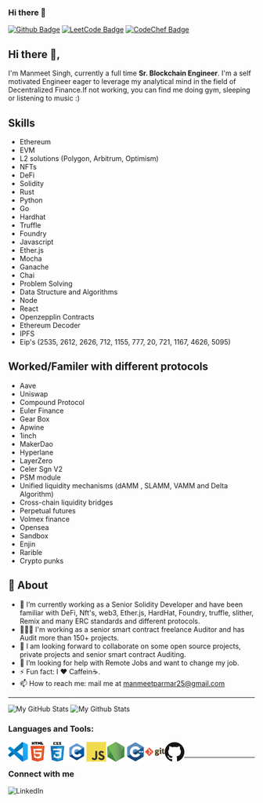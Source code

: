 ### Hi there 👋


<!--
**genisis0x/genisis0x** is a ✨ _special_ ✨ repository because its `README.md` (this file) appears on your GitHub profile.
-->
<!-- # Manmeet Parmar -->
<!-- [![Linkedin Badge](https://img.shields.io/badge/ManmeetParmar-30302f?style=for-the-badge&logo=linkedin)](https://www.linkedin.com/in/manmeet-singh-parmar-9733a511b/)
[![Outlook Badge](https://img.shields.io/badge/manmeetparmar@outlook.com-30302f?style=for-the-badge&logo=Gmail&logoColor=white)](mailto:manmeetparmar@outlook.com) -->
[![Github Badge](https://img.shields.io/badge/Auditor-30302f?&style=for-the-badge&logo=github&logoColor=white)](https://github.com/genisis0x)
[![LeetCode Badge](https://img.shields.io/badge/LeetCode-30302f?&style=for-the-badge&logo=leetcode&logoColor=white)](https://leetcode.com/Manmeet2018/)
[![CodeChef Badge](https://img.shields.io/badge/CodeChef-30302f?&style=for-the-badge&logo=CodeChef&logoColor=white)](https://www.codechef.com/users/manmeet_2018)

## Hi there 👋,           
I'm Manmeet Singh, currently a full time **Sr. Blockchain Engineer**. I'm a self motivated Engineer eager to leverage my analytical mind in the field of Decentralized Finance.If not working, you can find me doing gym, sleeping or listening to music :)

## Skills

- Ethereum
- EVM
- L2 solutions (Polygon, Arbitrum, Optimism)
- NFTs
- DeFi
- Solidity
- Rust
- Python
- Go
- Hardhat
- Truffle
- Foundry
- Javascript
- Ether.js
- Mocha
- Ganache
- Chai
- Problem Solving
- Data Structure and Algorithms
- Node
- React
- Openzepplin Contracts
- Ethereum Decoder
- IPFS
- Eip's (2535, 2612, 2626, 712, 1155, 777, 20, 721, 1167, 4626, 5095) 

## Worked/Familer with different protocols 
- Aave
- Uniswap
- Compound Protocol
- Euler Finance
- Gear Box
- Apwine
- 1inch
- MakerDao
- Hyperlane
- LayerZero
- Celer Sgn V2
- PSM module
- Unified liquidity mechanisms (dAMM , SLAMM, VAMM and Delta Algorithm)
- Cross-chain liquidity bridges
- Perpetual futures
- Volmex finance
- Opensea
- Sandbox
- Enjin
- Rarible
- Crypto punks

## 🧐 About
- 🌱 I’m currently working as a Senior Solidity Developer and have been familiar with DeFi, Nft's, web3, Ether.js, HardHat, Foundry, truffle, slither, Remix and many ERC standards and different protocols. 
- 👨🏼‍💼 I'm working as a senior smart contract freelance Auditor and has Audit more than 150+ projects.
- 🤝 I am looking forward to collaborate on some open source projects, private projects and senior smart contract Auditing.
- 🤔 I’m looking for help with Remote Jobs and want to change my job.
- ⚡ Fun fact: I ❤️ Caffein☕.
- 📫 How to reach me: mail me at [manmeetparmar25@gmail.com](mailto:manmeetparmar25@gmail.com)

---
![My GitHub Stats](https://github-readme-stats.vercel.app/api?username=genisis0x&show_icons=true&theme=cobalt)   ![My Github Stats](https://github-readme-stats.vercel.app/api/top-langs/?username=genisis0x&layout=compact&hide=html&theme=cobalt)


### Languages and Tools:

<img align="left" alt="Visual Studio Code" width="40px" src="https://raw.githubusercontent.com/github/explore/80688e429a7d4ef2fca1e82350fe8e3517d3494d/topics/visual-studio-code/visual-studio-code.png" />
<img align="left" alt="HTML5" width="40px" src="https://raw.githubusercontent.com/github/explore/80688e429a7d4ef2fca1e82350fe8e3517d3494d/topics/html/html.png" />
<img align="left" alt="CSS3" width="40px" src="https://raw.githubusercontent.com/github/explore/80688e429a7d4ef2fca1e82350fe8e3517d3494d/topics/css/css.png" />
<img align="left" alt="C" width="40px" src="https://raw.githubusercontent.com/github/explore/80688e429a7d4ef2fca1e82350fe8e3517d3494d/topics/c/c.png" />
<img align="left" alt="JavaScript" width="40px" src="https://raw.githubusercontent.com/github/explore/80688e429a7d4ef2fca1e82350fe8e3517d3494d/topics/javascript/javascript.png" />
<img align="left" alt="JavaScript" width="40px" 
src="https://raw.githubusercontent.com/github/explore/80688e429a7d4ef2fca1e82350fe8e3517d3494d/topics/nodejs/nodejs.png" />
<img align="left" alt="Cpp" width="40px" src="https://raw.githubusercontent.com/github/explore/80688e429a7d4ef2fca1e82350fe8e3517d3494d/topics/cpp/cpp.png" />
<img align="left" alt="Git" width="40px" src="https://raw.githubusercontent.com/github/explore/80688e429a7d4ef2fca1e82350fe8e3517d3494d/topics/git/git.png" />
<img align="left" alt="GitHub" width="40px" src="https://raw.githubusercontent.com/github/explore/78df643247d429f6cc873026c0622819ad797942/topics/github/github.png" />
<br/>

---

### Connect with me
[<img align="left" alt="LinkedIn" width="80" src="https://github.com/melanieshi0120/melanieshi0120/blob/master/linkedin.ico" />]( https://www.linkedin.com/in/manmeet-singh-parmar-9733a511b/)
<!-- [<img align="left" alt="Medium" width="80" src="https://github.com/melanieshi0120/melanieshi0120/blob/master/medium.ico" />](https://melaniesoek0120.medium.com) -->
<!-- [<img align="left" alt="1000hires" width="80" src="https://github.com/melanieshi0120/melanieshi0120/blob/master/1000hires.ico" />](https://1000hires.com/candidates/466) -->
<br />
